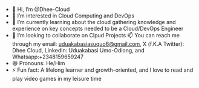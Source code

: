 - 👋 Hi, I’m @Dhee-Cloud
- 👀 I’m interested in Cloud Computing and DevOps
- 🌱 I’m currently learning about the cloud gathering knowledge and experience on key concepts needed to be a Cloud/DevOps Engineer
- 💞️ I’m looking to collaborate on Clpud Projects 
📫 You can reach me through my email: uduakabasiasuquo6@gmail.com, X (f.K.A Twitter): Dhee Cloud, LinkedIn: Uduakabasi Umo-Odiong, and Whatsapp:+2348159659247
- 😄 Pronouns: He/Him
- ⚡ Fun fact: A lifelong learner and growth-oriented, and I love to read and play video games in my leisure time

<!---
Dhee-Cloud/Dhee-Cloud is a ✨ special ✨ repository because its `README.md` (this file) appears on your GitHub profile.
You can click the Preview link to take a look at your changes.
--->
